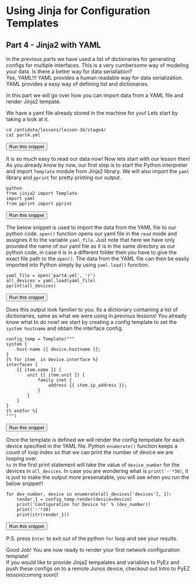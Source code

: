 # Using Jinja for Configuration Templates
## Part 4 - Jinja2 with YAML 

In the previous parts we have used a list of dictionaries for generating configs for multiple interfaces.
This is a very cumbersome way of modeling your data. Is there a better way for data serialiation?  
Yes, YAML!!! YAML provides a human readable way for data serialization.
YAML provides a easy way of defining list and dictionaries.  

In this part we will go over how you can import data from a YAML file and render Jinja2 tempate.

We have a yaml file already stored in the machine for you! Lets start by taking a look at it. 
```
cd /antidote/lessons/lesson-16/stage4/
cat part4.yml
```
<button type="button" class="btn btn-primary btn-sm" onclick="runSnippetInTab('linux1', 0)">Run this snippet</button>

It is so much easy to read our data now! Now lets start with our lesson then!   
As you already know by now, our first step is to start the Python interpreter and import `Template` module from Jinja2 library.
We will also import the `yaml` library and `pprint` for pretty printing our output.

```
python
from jinja2 import Template
import yaml
from pprint import pprint
```
<button type="button" class="btn btn-primary btn-sm" onclick="runSnippetInTab('linux1', 1)">Run this snippet</button>

The below snippet is used to import the data from the YAML file to our python code. `open()` function opens our yaml file in the `read` mode and assignes it to the variable `yaml_file`. Just note that here we have only provided the name of our yaml file as it is in the same directory as our python code, in case it is in a different folder then you have to give the exact file path to the `open()`. The data from the YAML file can then be easily imported into Python simply by using `yaml.load()` function.

```
yaml_file = open('part4.yml', 'r')
all_devices = yaml.load(yaml_file)
pprint(all_devices)
```
<button type="button" class="btn btn-primary btn-sm" onclick="runSnippetInTab('linux1', 2)">Run this snippet</button>

Does this output look familier to you. Its a dictionary containing a list of dictionaries, same as what we were using in previous lessons! You already know what to do now! we start by creating a config template to set the `system hostname` and obtain the interface config.

```
config_temp = Template("""
system {
    host-name {{ device.hostname }};
}
{% for item  in device.interface %}
interfaces {
    {{ item.name }} {
        unit {{ item.unit }} {
            family inet {
                address {{ item.ip_address }};
            }
        }
    }
}
{% endfor %}
""")
```
<button type="button" class="btn btn-primary btn-sm" onclick="runSnippetInTab('linux1', 3)">Run this snippet</button>

Once the template is defined we will render the config tempelate for each device specified in the YAML file.
Python `enumerate()` function keeps a count of loop index so that we can print the number of device we are looping over.  
`%s` in the first print statement will take the value of `device_number` for the devices in `all_devices`.
In case you are wondering what is `print('-'*30)`, it is just to make the output more presenatable, you will see when you run the below snippet!!

```
for dev_number, device in enumerate(all_devices['devices'], 1):
    render_1 = config_temp.render(device=device)
    print('Configuration for Device %s' % (dev_number))
    print('-'*30)
    print(str(render_1))
```
<button type="button" class="btn btn-primary btn-sm" onclick="runSnippetInTab('linux1', 4)">Run this snippet</button>

P.S. press `Enter` to exit out of the python `for` loop and see your results.

Good Job! You are now ready to render your first network configuration template!  
If you would like to provide Jinja2 tempalates and variables to PyEz and push these configs on to a remote Junos device, checkout out Intro to PyEZ lesson(coming soon)!
